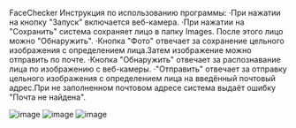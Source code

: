 FaceChecker
Инструкция по использованию программы:
·При нажатии на кнопку "Запуск" включается веб-камера.
·При нажатии на "Сохранить" система сохраняет лицо в папку Images. После этого лицо можно "Обнаружить".
·Кнопка "Фото" отвечает за сохранение цельного изображения с определением лица.Затем изображение можно отправить по почте.
·Кнопка "Обнаружить" отвечает за распознавание лица по изображению с веб-камеры.
·"Отправить" отвечает за отправку цельного изображения с определением лица на введённый почтовый адрес.При не заполненном почтовом адресе система выдаёт ошибку "Почта не найдена". 

![image](https://user-images.githubusercontent.com/66029262/150704937-91b4d05a-58e7-42d0-9c58-1204a32c066b.png)
![image](https://user-images.githubusercontent.com/66029262/150704962-b116133c-1026-4adf-b986-81b17da542d4.png)
![image](https://user-images.githubusercontent.com/66029262/150705013-613d859f-9df6-4319-9bb0-0063ec10f60a.png)
